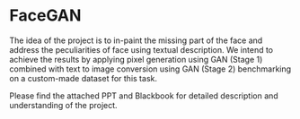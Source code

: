 # FaceGAN
The idea of the project is to in-paint the missing part of the face and address the peculiarities of face using textual description. We intend to achieve the results by applying pixel generation using GAN (Stage 1) combined with text to image conversion using GAN (Stage 2) benchmarking on a custom-made dataset for  this task.

Please find the attached PPT and Blackbook for detailed description and understanding of the project.
